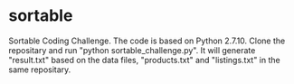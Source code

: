 # sortable
Sortable Coding Challenge. 
The code is based on Python 2.7.10.
Clone the repositary and run "python sortable_challenge.py". It will generate "result.txt" based on the data files, "products.txt" and "listings.txt" in the same repositary.
